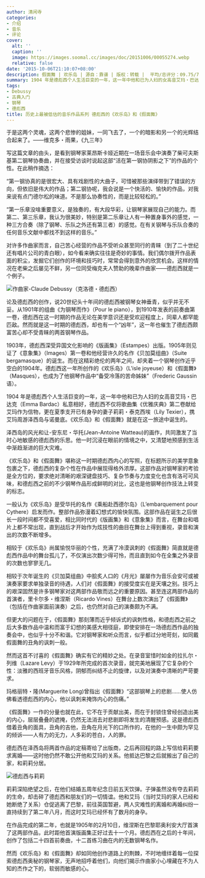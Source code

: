 ```yaml
---
author: 清闲寺
categories:
- 介绍
- 音乐
- 评论
cover:
  alt: ''
  caption: ''
  image: https://images.soomal.cc/images/doc/20151006/00055274.webp
  relative: false
date: '2015-10-06T21:10:07+08:00'
description: 假面舞 | 欢乐岛 | 源自：靠谱 | 版权：转载 |  平均/总评分：09.75/78
summary: 1904 年是德彪西个人生活巨变的一年，这一年中他和已为人妇的女高音艾玛・巴达克私意相好，德彪西不仅将歌曲集《优雅庆典》第二卷献给艾玛作为信物，更在夏季支开已有身孕的妻子莉莉・泰克西埃，携艾玛周游泽西岛与诺曼底。《欢乐岛》和《假面舞》就是在这一旅途中诞生的……
tags:
- Debussy
- 古典入门
- 钢琴
- 德彪西
title: 历史上最被低估的音乐作品系列 德彪西的《欢乐岛》和《假面舞》
---
```


于是这两个灵魂，这两个悲惨的姐妹，一同飞去了，一个的暗影和另一个的光辉结合起来了。――维克多・雨果，《九三年》


写这篇文章的由头，是看到钢琴家莱昂斯卡娅近期在一场音乐会中演奏了柴可夫斯基第二钢琴协奏曲，并在接受访谈时说起这部“活在第一钢协阴影之下”的作品的个性。在此稍作摘选：


“第一钢协真的是很宏大、具有戏剧性的大曲子，可惜被那些演绎带到了错误的方向，但依旧是伟大的作品；第二钢协呢，我会说是一个快活的、愉快的作品，对我来说有点门德尔松的味道。不是那么协奏性的，而是比较轻松的。”

“第一乐章没啥重要意义，是独奏的，有大段华彩，让钢琴家展现自己的能力。而第二、第三乐章，我认为很美妙，特别是第二乐章让人有一种置身事外的感觉，一种三方合奏（除了钢琴、乐队之外还有第三者）的感觉。在有关钢琴与乐队合奏的任何音乐文献中都找不到这样的音乐。”


对许多作曲家而言，自己苦心经营的作品不受听众甚至同行的青睐（到了二十世纪还有唱片公司的青白眼），如今看来确实往往是奇妙的事情。我们偶尔拨开作品表面的积尘，发掘它们创作的环境和技巧时，常常会得到意外的欣赏机会。这样的情况在老柴之后屡见不鲜，另一位同受梅克夫人赞助的晚辈作曲家――德彪西就是一个例子。

![作曲家-Claude Debussy（克洛德・德彪西）](https://images.soomal.cc/images/doc/20120919/00023045.webp)





论及德彪西的创作，说20世纪头十年间的德彪西被钢琴女神垂青，似乎并无不妥。从1901年的组曲《为钢琴而作》（Pour le piano），到1910年发表的前奏曲第一卷，德彪西在这一时期的作品无论在美学意识还是受欢迎程度上，同辈人都罕能匹敌。然而就是这一时期的德彪西，却也有一个“凶年”，这一年也催生了德彪西颇富苦心却不受青睐的两首钢琴作品。

1903年，德彪西深受异国文化影响的《版画集》（Estampes）出版。1905年则见证了《意象集》（Images）第一卷和他经营许久的名作《贝加莫组曲》（Suite bergamasque）的诞生。而在这精彩绝伦的两年之间，却夹着一个钢琴创作近乎空白的1904年。德彪西这一年所创作的《欢乐岛》（L'isle joyeuse）和《假面舞》（Masques），也成为了他钢琴作品中“备受冷落的苦命姊妹”（Frederic Gaussin语）。





1904 年是德彪西个人生活巨变的一年，这一年中他和已为人妇的女高音艾玛・巴达克（Emma Bardac）私意相好，德彪西不仅将歌曲集《优雅庆典》第二卷献给艾玛作为信物，更在夏季支开已有身孕的妻子莉莉・泰克西埃（Lily Texier），携艾玛周游泽西岛与诺曼底。《欢乐岛》和《假面舞》就是在这一旅途中诞生的。

泽西岛的风光和让-安东尼・华托(Jean-Antoine Watteau)的画作，共同激发了当时心地敏感的德彪西的乐思。他一时沉浸在眼前的情境之中，又清楚地预感到生活中渐趋渐进的巨大灾难。

《欢乐岛》和《假面舞》堪称这一时期德彪西内心的写照，在标题所示的美学意象包裹之下，德彪西的复杂个性在作品中展现得格外浓厚。这部作品对钢琴家的考验是全方位的，要求绝对清晰的艰深键盘技巧、复杂节奏与力度变化也含有洛可可风味，和德彪西之前的不少钢琴作品形成鲜明的对比，这也是他钢琴创作技法上转变的标志。

一般认为《欢乐岛》是受华托的名作《乘船赴西德尔岛》（L’embarquement pour Cythere）启发而作。整部作品弥漫着幻想式的愉快氛围。这部作品在诞生之后很长一段时间都不受喜爱，相比同时代的《版画集》和《意象集》而言，在舞台和唱片上都不常出现，直到战后才开始作为炫技性的曲目在舞台上得到重视，录音和演出的次数不断增多。

相较于《欢乐岛》尚属愉悦华丽的个性，充满了冷漠讽刺的《假面舞》简直就是德彪西作品中的舞台孤儿了，不仅演出次数少得可怜，而且直到如今在全集之外录音的次数也寥寥无几。

相较于次年诞生的《贝加莫组曲》中脍炙人口的《月光》屡屡作为音乐会安可或被演奏家要求单独录音的待遇，人们对《假面舞》的接受度实在是天壤之别。技巧上的艰深固然是许多钢琴家对这两部作品敬而远之的重要原因。甚至连这两部作品的首演者，里卡尔多・维涅斯（Ricardo Vines）在舞台上数次演出了《假面舞》（包括在作曲家面前演奏）之后，也仍然对自己的演奏颇为不满。

但更大的问题在于，《假面舞》那刻薄而近乎倾诉式的讽刺性格，和德彪西之前之后大多数作品中温和而富于幻想的美感大相径庭，即使安排在一场德彪西作品的独奏会中，也似乎十分不和谐。它对钢琴家和听众而言，似乎都过分地苛刻，如同戴假面舞的丑角的讽刺一般。

然而这首不讨喜的《假面舞》确实有它的精妙之处。在录音室惜时如金的拉扎尔・列维（Lazare Levy）于1929年所完成的首次录音，就完美地展现了它复杂的个性：淡雅的西班牙音乐风格，阴郁而纠结不止的旋律，以及对演奏中清晰的严苛要求。

玛格丽特・隆(Marguerite Long)曾指出《假面舞》“这部钢琴上的悲剧……使人仿佛看透德彪西的内心，他以讽刺来掩饰内心的伤痛。”

《假面舞》一作的分量也就在此，它不在于贡献出美，而在于封锁住曾经创造出美的内心，层层叠叠的遮掩，仍然无法消去对悲剧即将发生的清醒预感。这是德彪西借着丑角的面具，丑角的吉他，丑角在月光下的口所作的，在他的一生中颇为罕见的倾诉――人有力的无力，人多彩的苍白，人的罪。

德彪西在泽西岛将两首作品的定稿寄给了出版商，之后再回程的路上写信给莉莉要求离婚――这时他仍然不敢公开他和艾玛的关系。他抵达巴黎之后就搬出了自己的家，和莉莉分居。

![德彪西与莉莉](https://images.soomal.cc/images/doc/20151006/00055275_01.webp)





莉莉深陷绝望之后，在他们结婚五周年纪念日前五天饮弹。子弹虽然没有夺去莉莉的生命，却击碎了德彪西和朋友们的一切情谊。他和艾玛（当时艾玛的家人已经和她断绝了关系）仓促逃离了巴黎，前往英国暂避，两人灾难性的离婚和再婚纠纷一直持续到了第二年八月，而这时艾玛已经怀有了数月的身孕。

在作品完成的第二年，也就是1905年的2月10日，维涅斯在巴黎耶奥利安大厅首演了这两部作品，此时距他首演版画集正好过去十一个月。德彪西在之后的十年间，创作了包括二十四首前奏曲，十二首练习曲在内的无数钢琴名作。

然而《欢乐岛》和《假面舞》却如同他创作道路上的荆棘，不时地缠绊着每一位探索德彪西奥秘的钢琴家，无声地招呼着他们，向他们揭示作曲家小心埋藏在不为人知的杰作之下的，软弱而敏感的心。